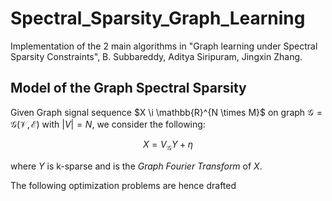 # Spectral_Sparsity_Graph_Learning
Implementation of the 2 main algorithms in "Graph learning under Spectral Sparsity Constraints",  B. Subbareddy, Aditya Siripuram, Jingxin Zhang.

## Model of the Graph Spectral Sparsity
Given Graph signal sequence $X \i \mathbb{R}^{N \times M}$ on graph $\mathcal{G} = \mathcal{G}(\mathcal{V},\mathcal{E})$ with $|V| = N$, we consider the following:

$$
X = V_{\mathcal{G}}Y + \eta
$$

where $Y$ is k-sparse and is the _Graph Fourier Transform_ of $X$.

The following optimization problems are hence drafted
